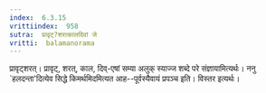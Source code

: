 ```yaml
---
index:  6.3.15
vrittiindex:  958
sutra:  प्रावृट्?शरत्कालदिवां जे
vritti:  balamanorama 
---
```


प्रावृट्शरत्। प्रावृट्, शरत्, काल, दिव्-एषां सम्या अलुक् स्याज्ज शब्दे परे संज्ञायामित्यर्थः। ननु `हलदन्ता'दित्येव सिद्धे किमर्थमिदमित्यत आह--पूर्वस्यैवायं प्रपञ्च इति। विस्तर इत्यर्थः। 

